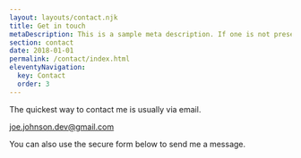 ```yaml
---
layout: layouts/contact.njk
title: Get in touch
metaDescription: This is a sample meta description. If one is not present in your page/post's front matter, the default metadata.desciption will be used instead.
section: contact
date: 2018-01-01
permalink: /contact/index.html
eleventyNavigation:
  key: Contact
  order: 3
---
```


The quickest way to contact me is usually via email.

[joe.johnson.dev@gmail.com](mailto:joe.johnson.dev@gmail.com)

You can also use the secure form below to send me a message.

